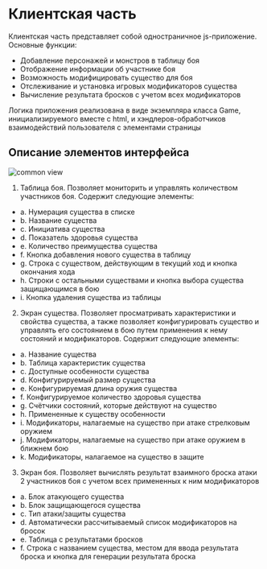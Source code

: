 Клиентская часть
=====================

Клиентская часть представляет собой одностраничное js-приложение. Основные функции:
- Добавление персонажей и монстров в таблицу боя
- Отображение информации об участнике боя
- Возможность модифицировать существо для боя
- Отслеживание и установка игровых модификаторов существа
- Вычисление результата бросков с учетом всех модификаторов

Логика приложения реализована в виде экземпляра класса Game, инициализируемого вместе с html, и хэндлеров-обработчиков взаимодействий пользователя с элементами страницы

Описание элементов интерфейса
-----------------------------------
![common view](https://github.com/Reasunta/wfrp-4-combat/blob/master/docs/common_view.png)
1. Таблица боя. Позволяет мониторить и управлять количеством участников боя. Содержит следующие элементы:
* a. Нумерация существа в списке
* b. Название существа
* с. Инициатива существа
* d. Показатель здоровья существа
* e. Количество преимущества существа
* f. Кнопка добавления нового существа в таблицу
* g. Строка с существом, действующим в текущий ход и кнопка окончания хода
* h. Строки с остальными существами и кнопка выбора существа защищающимся в бою
* i. Кнопка удаления существа из таблицы
2. Экран существа. Позволяет просматривать характеристики и свойства существа, а также позволяет конфигурировать существо 
и управлять его состоянием в бою путем применения к нему состояний и модификаторов. Содержит следующие элементы:
* a. Название существа
* b. Таблица характеристик существа
* с. Доступные особенности существа
* d. Конфигурируемый размер существа
* e. Конфигурируемая длина оружия существа
* f. Конфигурируемое количество здоровья существа
* g. Счётчики состояний, которые действуют на существо
* h. Примененные к существу особенности
* i. Модификаторы, налагаемые на существо при атаке стрелковым оружием
* j. Модификаторы, налагаемые на существо при атаке оружием в ближнем бою
* k. Модификаторы, налагаемое на существо в защите
3. Экран боя. Позволяет вычислять результат взаимного броска атаки 2 участников боя с учетом всех примененных к ним модификаторов
* a. Блок атакующего существа
* b. Блок защищающегося существа
* с. Тип атаки/защиты существа
* d. Автоматически рассчитываемый список модификаторов на бросок
* e. Таблица с результатами бросков
* f. Строка с названием существа, местом для ввода результата броска и кнопка для генерации результата броска
